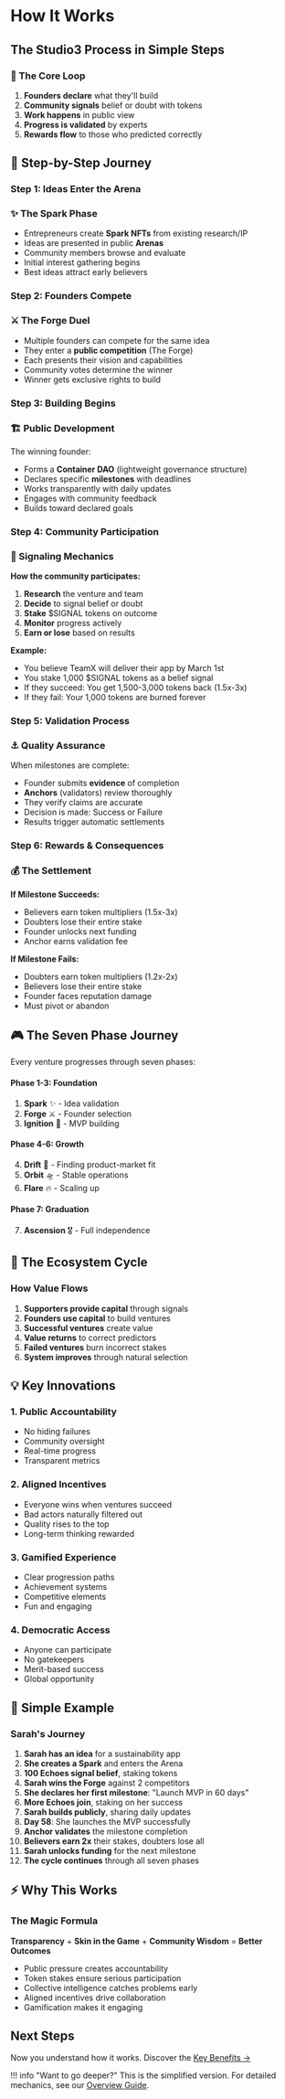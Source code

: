# How It Works

## The Studio3 Process in Simple Steps

<div class="arena-card" markdown="1">

### 🎯 The Core Loop

1. **Founders declare** what they'll build
2. **Community signals** belief or doubt with tokens
3. **Work happens** in public view
4. **Progress is validated** by experts
5. **Rewards flow** to those who predicted correctly

</div>

## 🚀 Step-by-Step Journey

### Step 1: Ideas Enter the Arena

<div class="arena-card" markdown="1">

### ✨ The Spark Phase

- Entrepreneurs create **Spark NFTs** from existing research/IP
- Ideas are presented in public **Arenas**
- Community members browse and evaluate
- Initial interest gathering begins
- Best ideas attract early believers

</div>

### Step 2: Founders Compete

<div class="arena-card" markdown="1">

### ⚔️ The Forge Duel

- Multiple founders can compete for the same idea
- They enter a **public competition** (The Forge)
- Each presents their vision and capabilities
- Community votes determine the winner
- Winner gets exclusive rights to build

</div>

### Step 3: Building Begins

<div class="arena-card" markdown="1">

### 🏗️ Public Development

The winning founder:
- Forms a **Container DAO** (lightweight governance structure)
- Declares specific **milestones** with deadlines
- Works transparently with daily updates
- Engages with community feedback
- Builds toward declared goals

</div>

### Step 4: Community Participation

<div class="arena-card" markdown="1">

### 📡 Signaling Mechanics

**How the community participates:**

1. **Research** the venture and team
2. **Decide** to signal belief or doubt
3. **Stake** $SIGNAL tokens on outcome
4. **Monitor** progress actively
5. **Earn or lose** based on results

**Example:**

- You believe TeamX will deliver their app by March 1st
- You stake 1,000 $SIGNAL tokens as a belief signal
- If they succeed: You get 1,500-3,000 tokens back (1.5x-3x)
- If they fail: Your 1,000 tokens are burned forever

</div>

### Step 5: Validation Process

<div class="arena-card" markdown="1">

### ⚓ Quality Assurance

When milestones are complete:

- Founder submits **evidence** of completion
- **Anchors** (validators) review thoroughly
- They verify claims are accurate
- Decision is made: Success or Failure
- Results trigger automatic settlements

</div>

### Step 6: Rewards & Consequences

<div class="arena-card" markdown="1">

### 💰 The Settlement

**If Milestone Succeeds:**

- Believers earn token multipliers (1.5x-3x)
- Doubters lose their entire stake
- Founder unlocks next funding
- Anchor earns validation fee

**If Milestone Fails:**

- Doubters earn token multipliers (1.2x-2x)
- Believers lose their entire stake
- Founder faces reputation damage
- Must pivot or abandon

</div>

## 🎮 The Seven Phase Journey

Every venture progresses through seven phases:

<div class="grid">
<div class="arena-card" markdown="1">

#### Phase 1-3: Foundation

1. **Spark** ✨ - Idea validation
2. **Forge** ⚔️ - Founder selection
3. **Ignition** 🚀 - MVP building

</div>

<div class="arena-card" markdown="1">

#### Phase 4-6: Growth

4. **Drift** 🌊 - Finding product-market fit
5. **Orbit** 🛸 - Stable operations
6. **Flare** 🔥 - Scaling up

</div>

<div class="arena-card" markdown="1">

#### Phase 7: Graduation

7. **Ascension** 🎖️ - Full independence

</div>
</div>

## 🔄 The Ecosystem Cycle

<div class="arena-card" markdown="1">

### How Value Flows

1. **Supporters provide capital** through signals
2. **Founders use capital** to build ventures
3. **Successful ventures** create value
4. **Value returns** to correct predictors
5. **Failed ventures** burn incorrect stakes
6. **System improves** through natural selection

</div>

## 💡 Key Innovations

### 1. Public Accountability
- No hiding failures
- Community oversight
- Real-time progress
- Transparent metrics

### 2. Aligned Incentives  
- Everyone wins when ventures succeed
- Bad actors naturally filtered out
- Quality rises to the top
- Long-term thinking rewarded

### 3. Gamified Experience
- Clear progression paths
- Achievement systems
- Competitive elements
- Fun and engaging

### 4. Democratic Access
- Anyone can participate
- No gatekeepers
- Merit-based success
- Global opportunity

## 🎯 Simple Example

<div class="arena-card" markdown="1">

### Sarah's Journey

1. **Sarah has an idea** for a sustainability app
2. **She creates a Spark** and enters the Arena
3. **100 Echoes signal belief**, staking tokens
4. **Sarah wins the Forge** against 2 competitors
5. **She declares her first milestone**: "Launch MVP in 60 days"
6. **More Echoes join**, staking on her success
7. **Sarah builds publicly**, sharing daily updates
8. **Day 58**: She launches the MVP successfully
9. **Anchor validates** the milestone completion
10. **Believers earn 2x** their stakes, doubters lose all
11. **Sarah unlocks funding** for the next milestone
12. **The cycle continues** through all seven phases

</div>

## ⚡ Why This Works

<div class="arena-card" markdown="1">

### The Magic Formula

**Transparency** + **Skin in the Game** + **Community Wisdom** = **Better Outcomes**

- Public pressure creates accountability
- Token stakes ensure serious participation  
- Collective intelligence catches problems early
- Aligned incentives drive collaboration
- Gamification makes it engaging

</div>

## Next Steps

Now you understand how it works. Discover the [Key Benefits →](key-benefits.md)

!!! info "Want to go deeper?"
    This is the simplified version. For detailed mechanics, see our [Overview Guide](../overview-guide/).